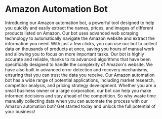 <h1>Amazon Automation Bot</h1>
Introducing our Amazon automation bot, a powerful tool designed to help you quickly and easily extract the names, prices, and images of different products listed on Amazon.
Our bot uses advanced web scraping technology to automatically navigate the Amazon website and extract the information you need. With just a few clicks, you can use our bot to collect data on thousands of products at once, saving you hours of manual work and allowing you to focus on more important tasks.
Our bot is highly accurate and reliable, thanks to its advanced algorithms that have been specifically designed to handle the complexity of Amazon's website. We have also built in advanced error detection and recovery mechanisms, ensuring that you can trust the data you receive.
Our Amazon automation bot has a wide range of potential applications, including market research, competitor analysis, and pricing strategy development. Whether you are a small business owner or a large corporation, our bot can help you make informed decisions and stay ahead of the competition.
So why waste time manually collecting data when you can automate the process with our Amazon automation bot? Get started today and unlock the full potential of your business!
